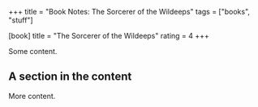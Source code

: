 +++
title = "Book Notes: The Sorcerer of the Wildeeps"
tags = ["books", "stuff"]

[book]
title = "The Sorcerer of the Wildeeps"
rating = 4
+++

Some content.

## A section in the content

More content.

